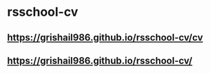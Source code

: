 # rsschool-cv
## https://grishail986.github.io/rsschool-cv/cv
## https://grishail986.github.io/rsschool-cv/
